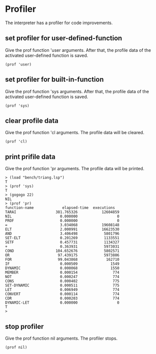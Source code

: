 # Profiler
The interpreter has a profiler for code improvements.

## set profiler for user-defined-function
Give the prof function 'user arguments. After that, the profile data of the activated user-defined function is saved.
```
(prof 'user)
```
## set profiler for built-in-function
Give the prof function 'sys arguments. After that, the profile data of the activated user-defined function is saved.
```
(prof 'sys)
```
## clear profile data
Give the prof function 'cl arguments. The profile data will be cleared.
```
(prof 'cl)
```

## print prifile data
Give the prof function 'pr arguments. The profile data will be printed.

```
> (load "bench/triang.lsp")
T
> (prof 'sys)
T
> (gogogo 22)
NIL
> (prof 'pr)
function-name             elapsed-time  executions
TARAI                  381.765326           12604859
NIL                      0.000000                  0
PROF                     0.000000                  0
=                        3.034068           19608148
ELT                      2.000991           16623530
AND                      3.406498            5801796
SET-ELT                  0.201269            1133551
SETF                     0.457731            1134327
+                        0.363931            5973031
COND                   104.652676            5802571
OR                      97.439175            5973806
FOR                     99.043868             162710
IF                       0.000509               1549
DYNAMIC                  0.000068               1550
MEMBER                   0.000154                774
NOT                      0.000247                774
CONS                     0.000402                775
SET-DYNAMIC              0.000511                775
LET                      0.006949                774
CONVERT                  0.000114                774
CDR                      0.000203                774
DYNAMIC-LET              0.000000                  0
T
> 

```
## stop profiler
Give the prof function nil arguments. The profiler stops.
```
(prof nil)
```